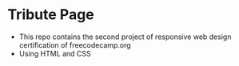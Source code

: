 # Tribute Page
- This repo contains the second project of responsive web design certification of freecodecamp.org
- Using HTML and CSS
